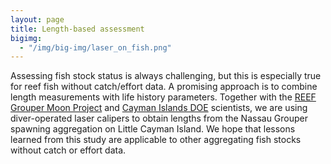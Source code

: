 ```yaml
---
layout: page
title: Length-based assessment
bigimg:
  - "/img/big-img/laser_on_fish.png"
---
```


Assessing fish stock status is always challenging, but this is especially true for reef fish without catch/effort data. A promising approach is to combine length measurements with life history parameters. Together with the [REEF Grouper Moon Project](http://www.reef.org/groupermoonproject) and [Cayman Islands DOE](http://doe.ky/) scientists, we are using diver-operated laser calipers to obtain lengths from the Nassau Grouper spawning aggregation on Little Cayman Island. We hope that lessons learned from this study are applicable to other aggregating fish stocks without catch or effort data.
